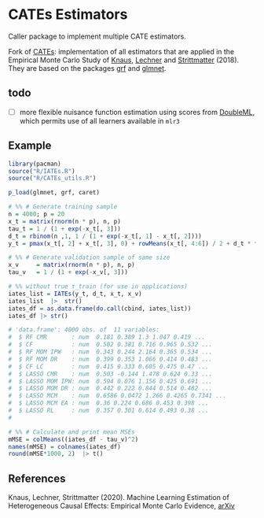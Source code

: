 # CATEs Estimators

Caller package to implement multiple CATE estimators.

Fork of [CATEs](https://github.com/MCKnaus/CATEs): implementation of
all estimators that are applied in the Empirical Monte Carlo Study of
[Knaus](https://mcknaus.github.io/),
[Lechner](https://www.michael-lechner.eu/) and
[Strittmatter](http://www.anthonystrittmatter.com/home) (2018). They
are based on the packages [grf](https://github.com/grf-labs/grf) and
[glmnet](https://github.com/cran/glmnet).

## todo

+ [ ] more flexible nuisance function estimation using scores from
  [DoubleML](https://docs.doubleml.org/r/stable/), which permits use of all learners available in `mlr3`

## Example

```R
library(pacman)
source("R/IATEs.R")
source("R/CATEs_utils.R")

p_load(glmnet, grf, caret)

# %% # Generate training sample
n = 4000; p = 20
x_t = matrix(rnorm(n * p), n, p)
tau_t = 1 / (1 + exp(-x_t[, 3]))
d_t = rbinom(n ,1, 1 / (1 + exp(-x_t[, 1] - x_t[, 2])))
y_t = pmax(x_t[, 2] + x_t[, 3], 0) + rowMeans(x_t[, 4:6]) / 2 + d_t * tau_t + rnorm(n)

# %% # Generate validation sample of same size
x_v     = matrix(rnorm(n * p), n, p)
tau_v   = 1 / (1 + exp(-x_v[, 3]))

# %% without true τ_train (for use in applications)
iates_list = IATEs(y_t, d_t, x_t, x_v)
iates_list  |>  str()
iates_df = as.data.frame(do.call(cbind, iates_list))
iates_df |> str()

# 'data.frame': 4000 obs. of  11 variables:
#  $ RF CMR       : num  0.181 0.389 1.3 1.047 0.419 ...
#  $ CF           : num  0.502 0.381 0.716 0.965 0.532 ...
#  $ RF MOM IPW   : num  0.343 0.244 2.164 0.365 0.534 ...
#  $ RF MOM DR    : num  0.399 0.353 1.066 0.414 0.483 ...
#  $ CF LC        : num  0.415 0.333 0.605 0.475 0.47 ...
#  $ LASSO CMR    : num  0.503 -0.144 1.478 0.624 0.33 ...
#  $ LASSO MOM IPW: num  0.594 0.076 1.156 0.425 0.691 ...
#  $ LASSO MOM DR : num  0.442 0.222 0.844 0.514 0.462 ...
#  $ LASSO MCM    : num  0.6586 0.0472 1.266 0.4265 0.7341 ...
#  $ LASSO MCM EA : num  0.36 0.224 0.686 0.453 0.398 ...
#  $ LASSO RL     : num  0.357 0.301 0.614 0.493 0.38 ...
#

# %% # Calculate and print mean MSEs
mMSE = colMeans((iates_df - tau_v)^2)
names(mMSE) = colnames(iates_df)
round(mMSE*1000, 2)  |> t()

```

## References

Knaus, Lechner, Strittmatter (2020). Machine Learning Estimation of Heterogeneous Causal
Effects: Empirical Monte Carlo Evidence, [arXiv](https://arxiv.org/abs/1810.13237)
